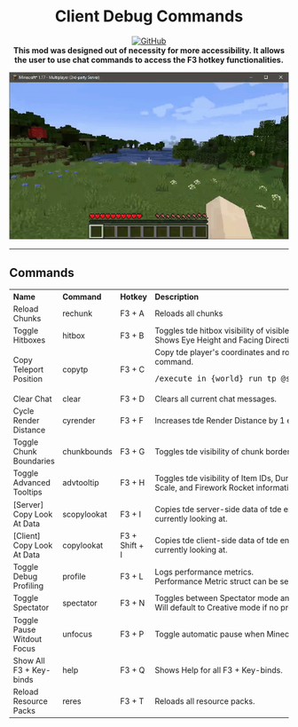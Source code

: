 <h1 align="center">
    Client Debug Commands
</h1>
<p align="center">
    <a href="LICENSE">
        <img alt="GitHub" src="https://img.shields.io/github/license/approved/ClientDebugCommands?style=for-the-badge">
    </a>
    <br>
    <b>
    This mod was designed out of necessity for more accessibility. It allows the user to use chat commands to access the F3 hotkey functionalities.
    </b>
</p>

<p align="center">
    <img src="/assets/gifs/cdbg-preview.gif">
</p>

---

## Commands

<table>
    <tbody>
        <tr>
            <th align="left">Name</th>
            <th align="left">Command</th>
            <th align="left">Hotkey</th>
            <th align="left">Description</th>
        </tr>
        <tr>
            <td align="left">Reload Chunks</td>
            <td align="left">rechunk</td>
            <td align="left">F3 + A</td>
            <td align="left">Reloads all chunks</td>
        </tr>
        <tr>
            <td align="left">Toggle Hitboxes</td>
            <td align="left">hitbox</td>
            <td align="left">F3 + B</td>
            <td align="left">Toggles tde hitbox visibility of visible entities.<br>
            Shows Eye Height and Facing Direction of visible entities.</td>
        </tr>
        <tr>
            <td align="left">Copy Teleport Position</td>
            <td align="left">copytp</td>
            <td align="left">F3 + C</td>
            <td align="left">Copy tde player's coordinates and rotation as an execute teleport command. <br>
            <pre>/execute in {world} run tp @s {x} {y} {z} {yaw} {pitch}</pre></td>
        </tr>
        <tr>
            <td align="left">Clear Chat</td>
            <td align="left">clear</td>
            <td align="left">F3 + D</td>
            <td align="left">Clears all current chat messages.</td>
        </tr>
        <tr>
            <td align="left">Cycle Render Distance</td>
            <td align="left">cyrender</td>
            <td align="left">F3 + F</td>
            <td align="left">Increases tde Render Distance by 1 each time it is called.</td>
        </tr>
        <tr>
            <td align="left">Toggle Chunk Boundaries</td>
            <td align="left">chunkbounds</td>
            <td align="left">F3 + G</td>
            <td align="left">Toggles tde visibility of chunk borders.</td>
        </tr>
        <tr>
            <td align="left">Toggle Advanced Tooltips</td>
            <td align="left">advtooltip</td>
            <td align="left">F3 + H</td>
            <td align="left">Toggles tde visibility of Item IDs, Durability, Armor Color Codes, Map Scale, and Firework Rocket information.</td>
        </tr>
        <tr>
            <td align="left">[Server] Copy Look At Data</td>
            <td align="left">scopylookat</td>
            <td align="left">F3 + I</td>
            <td align="left">Copies tde server-side data of tde entity or block tdat tde player is currently looking at.</td>
        </tr>
        <tr>
            <td align="left">[Client] Copy Look At Data</td>
            <td align="left">copylookat</td>
            <td align="left">F3 + Shift + I</td>
            <td align="left">Copies tde client-side data of tde entity or block tdat tde player is currently looking at.</td>
        </tr>
        <tr>
            <td align="left">Toggle Debug Profiling</td>
            <td align="left">profile</td>
            <td align="left">F3 + L</td>
            <td align="left">Logs performance metrics.<br>
            Performance Metric struct can be seen here: <a href="https://minecraft.fandom.com/wiki/Performance_Metrics">Performance Metrics</a></td>
        </tr>
        <tr>
            <td align="left">Toggle Spectator</td>
            <td align="left">spectator</td>
            <td align="left">F3 + N</td>
            <td align="left">Toggles between Spectator mode and previous gamemode if allowed. Will default to Creative mode if no previous mode is found.</td>
        </tr>
        <tr>
            <td align="left">Toggle Pause Witdout Focus</td>
            <td align="left">unfocus</td>
            <td align="left">F3 + P</td>
            <td align="left">Toggle automatic pause when Minecraft loses focus.</td>
        </tr>
        <tr>
            <td align="left">Show All F3 + Key-binds</td>
            <td align="left">help</td>
            <td align="left">F3 + Q</td>
            <td align="left">Shows Help for all F3 + Key-binds.</td>
        </tr>
        <tr>
            <td align="left">Reload Resource Packs</td>
            <td align="left">reres</td>
            <td align="left">F3 + T</td>
            <td align="left">Reloads all resource packs.</td>
        </tr>
    </tbody>
</table>
